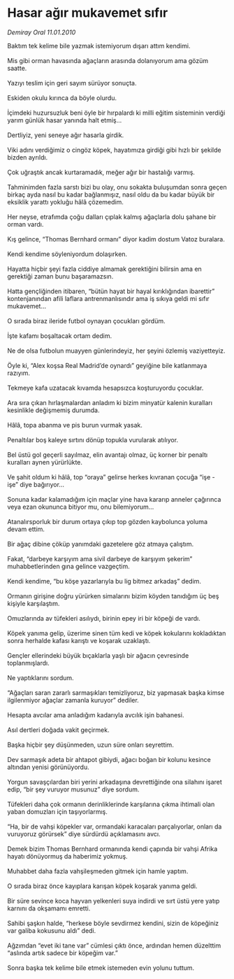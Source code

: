 # Hasar ağır mukavemet sıfır

*Demiray Oral 11.01.2010*

<div class="yazi">Baktım tek kelime bile yazmak istemiyorum dışarı attım kendimi. <br/><br/>Mis gibi orman havasında ağaçların arasında dolanıyorum ama gözüm saatte. <br/><br/>Yazıyı teslim için geri sayım sürüyor sonuçta. <br/><br/>Eskiden okulu kırınca da böyle olurdu. <br/><br/>İçimdeki huzursuzluk beni öyle bir hırpalardı ki milli eğitim sisteminin verdiği yarım günlük hasar yanında halt etmiş...<br/><br/>Dertliyiz, yeni seneye ağır hasarla girdik. <br/><br/>Viki adını verdiğimiz o cingöz köpek, hayatımıza girdiği gibi hızlı bir şekilde bizden ayrıldı. <br/><br/>Çok uğraştık ancak kurtaramadık, meğer ağır bir hastalığı varmış. <br/><br/>Tahminimden fazla sarstı bizi bu olay, onu sokakta buluşumdan sonra geçen birkaç ayda nasıl bu kadar bağlanmışız, nasıl oldu da bu kadar büyük bir eksiklik yarattı yokluğu hâlâ çözemedim. <br/><br/>Her neyse, etrafımda çoğu dalları çıplak kalmış ağaçlarla dolu şahane bir orman vardı. <br/><br/>Kış gelince, “Thomas Bernhard ormanı” diyor kadim dostum Vatoz buralara. <br/><br/>Kendi kendime söyleniyordum dolaşırken. <br/><br/>Hayatta hiçbir şeyi fazla ciddiye almamak gerektiğini bilirsin ama en gerektiği zaman bunu başaramazsın. <br/><br/>Hatta gençliğinden itibaren, “bütün hayat bir hayal kırıklığından ibarettir” kontenjanından afili laflara antrenmanlısındır ama iş sıkıya geldi mi sıfır mukavemet... <br/><br/>O sırada biraz ileride futbol oynayan çocukları gördüm. <br/><br/>İşte kafamı boşaltacak ortam dedim. <br/><br/>Ne de olsa futbolun muayyen günlerindeyiz, her şeyini özlemiş vaziyetteyiz. <br/><br/>Öyle ki, “Alex koşsa Real Madrid’de oynardı” geyiğine bile katlanmaya razıyım. <br/><br/>Tekmeye kafa uzatacak kıvamda hesapsızca koşturuyordu çocuklar. <br/><br/>Ara sıra çıkan hırlaşmalardan anladım ki bizim minyatür kalenin kuralları kesinlikle değişmemiş durumda. <br/><br/>Hâlâ, topa abanma ve pis burun vurmak yasak. <br/><br/>Penaltılar boş kaleye sırtını dönüp topukla vurularak atılıyor. <br/><br/>Bel üstü gol geçerli sayılmaz, elin avantajı olmaz, üç korner bir penaltı kuralları aynen yürürlükte. <br/><br/>Ve şahit oldum ki hâlâ, top “oraya” gelirse herkes kıvranan çocuğa “işe - işe” diye bağırıyor... <br/><br/>Sonuna kadar kalamadığım için maçlar yine hava kararıp anneler çağırınca veya ezan okununca bitiyor mu, onu bilemiyorum... <br/><br/>Atanalırsporluk bir durum ortaya çıkıp top gözden kaybolunca yoluma devam ettim. <br/><br/>Bir ağaç dibine çöküp yanımdaki gazetelere göz atmaya çalıştım. <br/><br/>Fakat, “darbeye karşıyım ama sivil darbeye de karşıyım şekerim” muhabbetlerinden gına gelince vazgeçtim. <br/><br/>Kendi kendime, “bu köşe yazarlarıyla bu lig bitmez arkadaş” dedim. <br/><br/>Ormanın girişine doğru yürürken simalarını bizim köyden tanıdığım üç beş kişiyle karşılaştım. <br/><br/>Omuzlarında av tüfekleri asılıydı, birinin epey iri bir köpeği de vardı. <br/><br/>Köpek yanıma gelip, üzerime sinen tüm kedi ve köpek kokularını kokladıktan sonra herhalde kafası karıştı ve koşarak uzaklaştı. <br/><br/>Gençler ellerindeki büyük bıçaklarla yaşlı bir ağacın çevresinde toplanmışlardı. <br/><br/>Ne yaptıklarını sordum. <br/><br/>“Ağaçları saran zararlı sarmaşıkları temizliyoruz, biz yapmasak başka kimse ilgilenmiyor ağaçlar zamanla kuruyor” dediler. <br/><br/>Hesapta avcılar ama anladığım kadarıyla avcılık işin bahanesi. <br/><br/>Asıl dertleri doğada vakit geçirmek. <br/><br/>Başka hiçbir şey düşünmeden, uzun süre onları seyrettim. <br/><br/>Dev sarmaşık adeta bir ahtapot gibiydi, ağacı boğan bir kolunu kesince altından yenisi görünüyordu. <br/><br/>Yorgun savaşçılardan biri yerini arkadaşına devrettiğinde ona silahını işaret edip, “bir şey vuruyor musunuz” diye sordum. <br/><br/>Tüfekleri daha çok ormanın derinliklerinde karşılarına çıkma ihtimali olan yaban domuzları için taşıyorlarmış. <br/><br/>“Ha, bir de vahşi köpekler var, ormandaki karacaları parçalıyorlar, onları da vuruyoruz görürsek” diye sürdürdü açıklamasını avcı. <br/><br/>Demek bizim Thomas Bernhard ormanında kendi çapında bir vahşi Afrika hayatı dönüyormuş da haberimiz yokmuş. <br/><br/>Muhabbet daha fazla vahşileşmeden gitmek için hamle yaptım. <br/><br/>O sırada biraz önce kayıplara karışan köpek koşarak yanıma geldi. <br/><br/>Bir süre sevince koca hayvan yelkenleri suya indirdi ve sırt üstü yere yatıp karnını da okşamamı emretti. <br/><br/>Sahibi şaşkın halde, “herkese böyle sevdirmez kendini, sizin de köpeğiniz var galiba kokusunu aldı” dedi. <br/><br/>Ağzımdan “evet iki tane var” cümlesi çıktı önce, ardından hemen düzelttim “aslında artık sadece bir köpeğim var.” <br/><br/>Sonra başka tek kelime bile etmek istemeden evin yolunu tuttum.</div>
